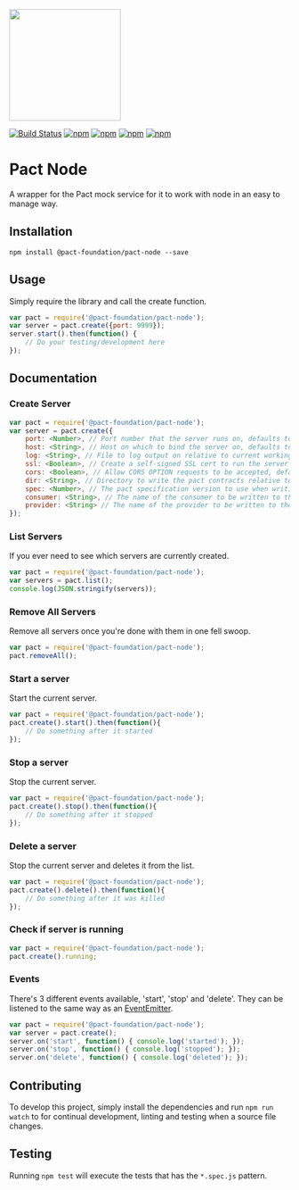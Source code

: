 <img src="https://raw.githubusercontent.com/pact-foundation/pact-logo/master/media/logo-black.png" width="200">

[![Build Status](https://travis-ci.org/pact-foundation/pact-node.svg?branch=master)](https://travis-ci.org/pact-foundation/pact-node)
[![npm](https://img.shields.io/npm/v/@pact-foundation/pact-node.svg?maxAge=2592000)](https://www.npmjs.com/package/@pact-foundation/pact-node)
[![npm](https://img.shields.io/npm/dt/pact-foundation/pact-node.svg?maxAge=2592000)](https://www.npmjs.com/package/@pact-foundation/pact-node)
[![npm](https://img.shields.io/github/license/pact-foundation/pact-node.svg?maxAge=2592000)](https://github.com/pact-foundation/pact-node/blob/master/LICENSE)
[![npm](https://img.shields.io/david/pact-foundation/pact-node.svg?maxAge=2592000)](https://www.npmjs.com/package/@pact-foundation/pact-node)

# Pact Node

A wrapper for the Pact mock service for it to work with node in an easy to manage way.

## Installation

`npm install @pact-foundation/pact-node --save`

## Usage

Simply require the library and call the create function.

```js
var pact = require('@pact-foundation/pact-node');
var server = pact.create({port: 9999});
server.start().then(function() {
	// Do your testing/development here
});
```

## Documentation

### Create Server

```js
var pact = require('@pact-foundation/pact-node');
var server = pact.create({
	port: <Number>, // Port number that the server runs on, defaults to 1234
	host: <String>, // Host on which to bind the server on, defaults to 'localhost'
	log: <String>, // File to log output on relative to current working directory, defaults to none
	ssl: <Boolean>, // Create a self-signed SSL cert to run the server over HTTPS , defaults to 'false'
	cors: <Boolean>, // Allow CORS OPTION requests to be accepted, defaults to 'false'
	dir: <String>, // Directory to write the pact contracts relative to the current working directory, defaults to none
	spec: <Number>, // The pact specification version to use when writing pact contracts, defaults to '1'
	consumer: <String>, // The name of the consumer to be written to the pact contracts, defaults to none
	provider: <String> // The name of the provider to be written to the pact contracts, defaults to none
});
```

### List Servers

If you ever need to see which servers are currently created.

```js
var pact = require('@pact-foundation/pact-node');
var servers = pact.list();
console.log(JSON.stringify(servers));
```

### Remove All Servers

Remove all servers once you're done with them in one fell swoop.

```js
var pact = require('@pact-foundation/pact-node');
pact.removeAll();
```

### Start a server

Start the current server.

```js
var pact = require('@pact-foundation/pact-node');
pact.create().start().then(function(){
	// Do something after it started
});
```

### Stop a server

Stop the current server.

```js
var pact = require('@pact-foundation/pact-node');
pact.create().stop().then(function(){
	// Do something after it stopped
});
```

### Delete a server

Stop the current server and deletes it from the list.

```js
var pact = require('@pact-foundation/pact-node');
pact.create().delete().then(function(){
	// Do something after it was killed
});
```

### Check if server is running

```js
var pact = require('@pact-foundation/pact-node');
pact.create().running;
```

### Events

There's 3 different events available, 'start', 'stop' and 'delete'.  They can be listened to the same way as an [EventEmitter](https://nodejs.org/api/events.html).

```js
var pact = require('@pact-foundation/pact-node');
var server = pact.create();
server.on('start', function() { console.log('started'); });
server.on('stop', function() { console.log('stopped'); });
server.on('delete', function() { console.log('deleted'); });
```

## Contributing

To develop this project, simply install the dependencies and run `npm run watch` to for continual development, linting and testing when a source file changes.

## Testing

Running `npm test` will execute the tests that has the `*.spec.js` pattern.

